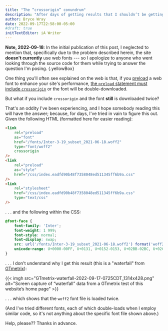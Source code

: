 ```yaml
---
title: "The “crossorigin” conundrum"
description: "After days of getting results that I shouldn’t be getting, I’m sending up an SOS to anyone who can set me straight."
author: Bryce Wray
date: 2022-09-17T22:58:00-05:00
#draft: true
initTextEditor: iA Writer
---
```


**Note, 2022-09-18**: In the initial publication of this post, I neglected to mention that, specifically due to the problem described herein, the site **doesn't currently** use web fonts --- so I apologize to anyone who went looking through the source code for them while trying to answer the question I'm posing.
{.yellowBox}

One thing you'll often see explained on the web is that, if you [preload](https://developer.mozilla.org/en-US/docs/Web/HTML/Link_types/preload) a web font to enhance your site's performance, [the `preload` statement must include `crossorigin`](https://developer.mozilla.org/en-US/docs/Web/HTML/Link_types/preload#cors-enabled_fetches) or the font will be double-downloaded.

But what if you include `crossorigin` and the font **still** is downloaded twice?

That's an oddity I've been experiencing, and I hope somebody reading this will have the answer; because, for days, I've tried in vain to figure this out. Given the following HTML (formatted here for easier reading):

```html
<link
	rel="preload"
	as="font"
	href="/fonts/Inter-3-19_subset_2021-06-18.woff2"
	type="font/woff2"
	crossorigin
/>
<link
	rel="preload"
	as="style"
	href="/css/index.eadfd90b48f7358048ed511345ff6b9a.css"
/>
<link
	rel="stylesheet"
	href="/css/index.eadfd90b48f7358048ed511345ff6b9a.css"
	type="text/css"
/>
```

. . . and the following within the CSS:

```css
@font-face {
	font-family: 'Inter';
	font-weight: 1 999;
	font-style: normal;
	font-display: swap;
	src: url('/fonts/Inter-3-19_subset_2021-06-18.woff2') format('woff2-variations'), url('/fonts/Inter-3-19_subset_2021-06-18.woff2') format('woff2');
	unicode-range: U+0000-00FF, U+0131, U+0152-0153, U+02BB-02BC, U+02C6, U+02DA, U+02DC, U+2000-206F, U+2074, U+20AC, U+2122, U+2191, U+2193, U+2212, U+2215, U+FEFF, U+FFFD;
}
```

. . . I don't understand why I get this result (this is a "waterfall" from [GTmetrix](https://gtmetrix.com)):

{{< imgh src="GTmetrix-waterfall-2022-09-17-0725CDT_1314x428.png" alt="Screen capture of “waterfall” data from a GTmetrix test of this website’s home page" >}}

. . . which shows that the `woff2` font file is loaded twice.

(And I've tried different fonts, each of which double-loads when I employ similar code, so it's not anything about the specific font file shown above.)

Help, please?? Thanks in advance.
